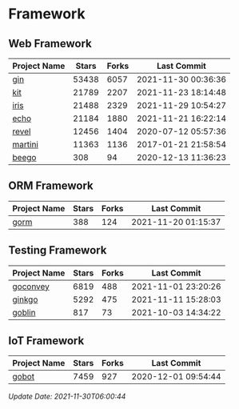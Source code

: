 # Framework

## Web Framework
| Project Name | Stars | Forks | Last Commit |
| ------------ | ----- | ----- | ----------- |
| [gin](https://github.com/gin-gonic/gin) | 53438 | 6057 | 2021-11-30 00:36:36 |
| [kit](https://github.com/go-kit/kit) | 21789 | 2207 | 2021-11-23 18:14:48 |
| [iris](https://github.com/kataras/iris) | 21488 | 2329 | 2021-11-29 10:54:27 |
| [echo](https://github.com/labstack/echo) | 21184 | 1880 | 2021-11-21 16:22:14 |
| [revel](https://github.com/revel/revel) | 12456 | 1404 | 2020-07-12 05:57:36 |
| [martini](https://github.com/go-martini/martini) | 11363 | 1136 | 2017-01-21 21:58:54 |
| [beego](https://github.com/astaxie/beego) | 308 | 94 | 2020-12-13 11:36:23 |

## ORM Framework
| Project Name | Stars | Forks | Last Commit |
| ------------ | ----- | ----- | ----------- |
| [gorm](https://github.com/jinzhu/gorm) | 388 | 124 | 2021-11-20 01:15:37 |

## Testing Framework
| Project Name | Stars | Forks | Last Commit |
| ------------ | ----- | ----- | ----------- |
| [goconvey](https://github.com/smartystreets/goconvey) | 6819 | 488 | 2021-11-01 23:20:26 |
| [ginkgo](https://github.com/onsi/ginkgo) | 5292 | 475 | 2021-11-11 15:28:03 |
| [goblin](https://github.com/franela/goblin) | 817 | 73 | 2021-10-03 14:34:22 |

## IoT Framework
| Project Name | Stars | Forks | Last Commit |
| ------------ | ----- | ----- | ----------- |
| [gobot](https://github.com/hybridgroup/gobot) | 7459 | 927 | 2020-12-01 09:54:44 |

*Update Date: 2021-11-30T06:00:44*